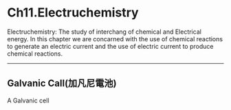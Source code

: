 # Ch11.Electruchemistry

Electruchemistry: The study of interchang of chemical and Electrical energy.
In this chapter we are concarned with the use of chemical reactions to generate an electric current and the use of electric current to produce chemical reactions.

---

## Galvanic Call(加凡尼電池)

A Galvanic cell